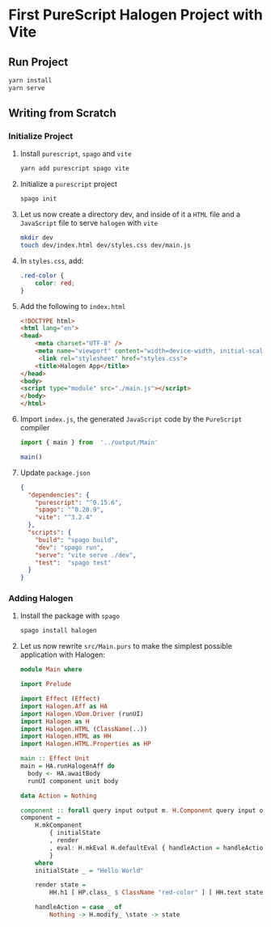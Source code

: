# First PureScript Halogen Project with Vite

## Run Project

```bash
yarn install
yarn serve
```

## Writing from Scratch

### Initialize Project

1. Install  `purescript`, `spago` and `vite`

   ```bash
   yarn add purescript spago vite
   ```

2. Initialize a `purescript` project

   ```bash
   spago init
   ```

3. Let us now create a directory dev, and inside of it a  `HTML` file and a `JavaScript` file to serve `halogen` with `vite`

   ```bash
   mkdir dev
   touch dev/index.html dev/styles.css dev/main.js
   ```

4. In `styles.css`, add:

   ```css
   .red-color {
       color: red;
   }
   ```

5. Add the following to `index.html`

   ```html
   <!DOCTYPE html>
   <html lang="en">
   <head>
       <meta charset="UTF-8" />
       <meta name="viewport" content="width=device-width, initial-scale=1.0" />
     	<link rel="stylesheet" href="styles.css">
       <title>Halogen App</title>
   </head>
   <body>
   <script type="module" src="./main.js"></script>
   </body>
   </html>
   
   ```

6. Import `index.js`, the generated `JavaScript`  code by the `PureScript` compiler

   ```javascript
   import { main } from  '../output/Main'
   
   main()
   
   ```

7. Update `package.json`

   ```json
   {
     "dependencies": {
       "purescript": "^0.15.6",
       "spago": "^0.20.9",
       "vite": "^3.2.4"
     },
     "scripts": {
       "build": "spago build",
       "dev": "spago run",
       "serve": "vite serve ./dev",
       "test":  "spago test"
     }
   }
   
   ```


### Adding Halogen

1. Install the package with `spago`

   ```bash
   spago install halogen
   ```

2. Let us now rewrite `src/Main.purs` to make the simplest possible application with Halogen:

   ```purescript
   module Main where
   
   import Prelude
   
   import Effect (Effect)
   import Halogen.Aff as HA
   import Halogen.VDom.Driver (runUI)
   import Halogen as H
   import Halogen.HTML (ClassName(..))
   import Halogen.HTML as HH
   import Halogen.HTML.Properties as HP
   
   main :: Effect Unit
   main = HA.runHalogenAff do
     body <- HA.awaitBody
     runUI component unit body
   
   data Action = Nothing
   
   component :: forall query input output m. H.Component query input output m
   component =
       H.mkComponent
           { initialState
           , render
           , eval: H.mkEval H.defaultEval { handleAction = handleAction }
           }
       where
       initialState _ = "Hello World"
   
       render state =
           HH.h1 [ HP.class_ $ ClassName "red-color" ] [ HH.text state ]
   
       handleAction = case _ of
           Nothing -> H.modify_ \state -> state
   ```

   